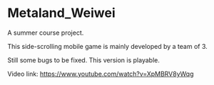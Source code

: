 Metaland_Weiwei
===============
A summer course project.

This side-scrolling mobile game is mainly developed by a team of 3.

Still some bugs to be fixed. This version is playable.

Video link:
https://www.youtube.com/watch?v=XpMBRV8yWqg
